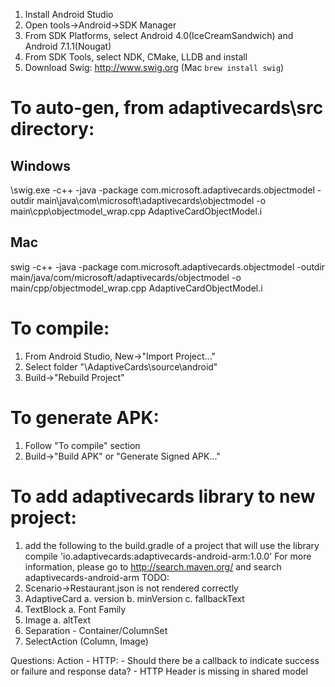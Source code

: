 1. Install Android Studio
2. Open tools->Android->SDK Manager
3. From SDK Platforms, select Android 4.0(IceCreamSandwich) and Android 7.1.1(Nougat)
4. From SDK Tools, select NDK, CMake, LLDB and install
5. Download Swig: http://www.swig.org (Mac `brew install swig`)

# To auto-gen, from adaptivecards\src directory:

## Windows
<swig directory>\swig.exe -c++ -java -package com.microsoft.adaptivecards.objectmodel -outdir main\java\com\microsoft\adaptivecards\objectmodel -o main\cpp\objectmodel_wrap.cpp AdaptiveCardObjectModel.i

## Mac
swig -c++ -java -package com.microsoft.adaptivecards.objectmodel -outdir main/java/com/microsoft/adaptivecards/objectmodel -o main/cpp/objectmodel_wrap.cpp AdaptiveCardObjectModel.i

# To compile:
1. From Android Studio, New->"Import Project..."
2. Select folder "<github directory>\AdaptiveCards\source\android"
3. Build->"Rebuild Project"

# To generate APK:
1. Follow "To compile" section
2. Build->"Build APK" or "Generate Signed APK..."

# To add adaptivecards library to new project:
1. add the following to the build.gradle of a project that will use the library
    compile 'io.adaptivecards:adaptivecards-android-arm:1.0.0'
For more information, please go to http://search.maven.org/ and search adaptivecards-android-arm
TODO:
1. Scenario->Restaurant.json is not rendered correctly
2. AdaptiveCard
    a. version
    b. minVersion
    c. fallbackText
3. TextBlock
    a. Font Family
4. Image
    a. altText
5. Separation - Container/ColumnSet
6. SelectAction (Column, Image)

Questions:
Action - HTTP:
	- Should there be a callback to indicate success or failure and response data?
	- HTTP Header is missing in shared model

